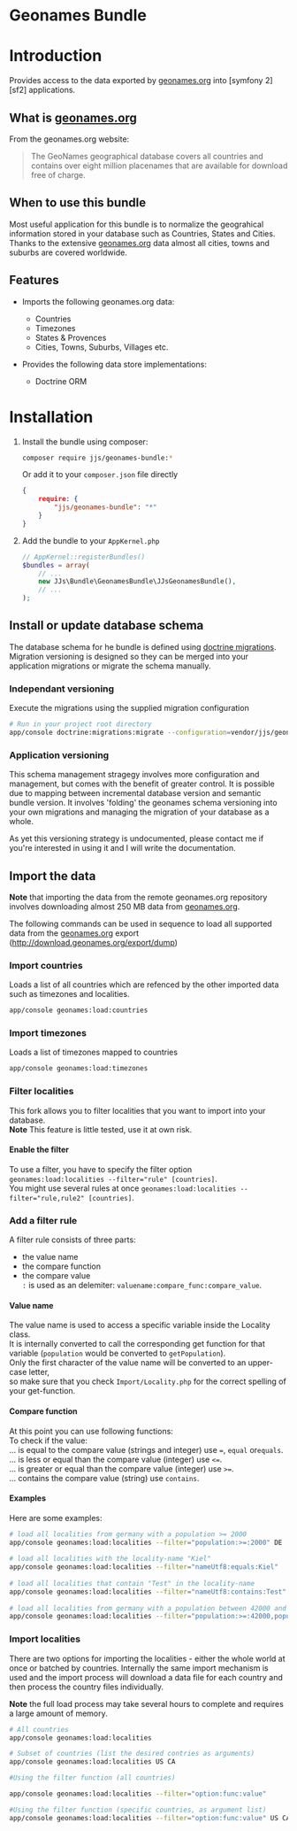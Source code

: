 Geonames Bundle
===============

# Introduction

Provides access to the data exported by [geonames.org][1] into [symfony 2][sf2]
applications.


## What is [geonames.org][1]

From the geonames.org website:

> The GeoNames geographical database covers all countries and contains over
> eight million placenames that are available for download free of charge.


## When to use this bundle

Most useful application for this bundle is to normalize the geograhical
information stored in your database such as Countries, States and Cities. Thanks
to the extensive [geonames.org][1] data almost all cities, towns and suburbs are
covered worldwide.

## Features

- Imports the following geonames.org data:

    * Countries
    * Timezones
    * States & Provences
    * Cities, Towns, Suburbs, Villages etc.

- Provides the following data store implementations:

    * Doctrine ORM

# Installation

1. Install the bundle using composer:

    ```sh
    composer require jjs/geonames-bundle:*
    ```

    Or add it to your `composer.json` file directly

    ```json
    {
        require: {
            "jjs/geonames-bundle": "*"
        }
    }
    ```

2. Add the bundle to your `AppKernel.php`

    ```php
    // AppKernel::registerBundles()
    $bundles = array(
        // ...
        new JJs\Bundle\GeonamesBundle\JJsGeonamesBundle(),
        // ...
    );

## Install or update database schema

The database schema for he bundle is defined using [doctrine migrations][2].
Migration versioning is designed so they can be merged into your application
migrations or migrate the schema manually.

### Independant versioning

Execute the migrations using the supplied migration configuration

```sh
# Run in your project root directory
app/console doctrine:migrations:migrate --configuration=vendor/jjs/geonames-bundle/JJs/GeonamesBundle/migrations.xml
```

### Application versioning

This schema management stragegy involves more configuration and management, but
comes with the benefit of greater control. It is possible due to mapping between
incremental database version and semantic bundle version. It involves 'folding'
the geonames schema versioning into your own migrations and managing the
migration of your database as a whole.

As yet this versioning strategy is undocumented, please contact me if you're
interested in using it and I will write the documentation.

## Import the data

**Note** that importing the data from the remote geonames.org repository involves downloading
almost 250 MB data from [geonames.org][1].

The following commands can be used in sequence to load all supported data from
the [geonames.org][1] export (http://download.geonames.org/export/dump)

### Import countries

Loads a list of all countries which are refenced by the other imported data such
as timezones and localities.

```sh
app/console geonames:load:countries
```

### Import timezones

Loads a list of timezones mapped to countries

```sh
app/console geonames:load:timezones
```

### Filter localities  

This fork allows you to filter localities that you want to import into your database.  
**Note** This feature is little tested, use it at own risk.
  
#### Enable the filter  

To use a filter, you have to specify the filter option `geonames:load:localities --filter="rule" [countries]`.  
You might use several rules at once `geonames:load:localities --filter="rule,rule2" [countries]`.  

### Add a filter rule  

A filter rule consists of three parts:  
- the value name  
- the compare function  
- the compare value  
`:` is used as an delemiter: `valuename:compare_func:compare_value`.  

#### Value name  

The value name is used to access a specific variable inside the Locality class.  
It is internally converted to call the corresponding get function for that variable  (`population` would be converted to `getPopulation`).  
Only the first character of the value name will be converted to an upper-case letter,  
so make sure that you check `Import/Locality.php` for the correct spelling of your get-function.  

#### Compare function  

At this point you can use following functions:  
To check if the value:  
... is equal to the compare value (strings and integer) use `=`, `equal` or`equals`.  
... is less or equal than the compare value (integer) use `<=`.  
... is greater or equal than the compare value (integer) use  `>=`.  
... contains the compare value (string) use `contains`.  

#### Examples  

Here are some examples:  
```sh
# load all localities from germany with a population >= 2000  
app/console geonames:load:localities --filter="population:>=:2000" DE  
  
# load all localities with the locality-name "Kiel"  
app/console geonames:load:localities --filter="nameUtf8:equals:Kiel"  
  
# load all localities that contain "Test" in the locality-name  
app/console geonames:load:localities --filter="nameUtf8:contains:Test"  
  
# load all localities from germany with a population between 42000 and 100000  
app/console geonames:load:localities --filter="population:>=:42000,population:<=:100000" DE  
``` 

### Import localities

There are two options for importing the localities - either the whole world at
once or batched by countries. Internally the same import mechanism is used and
the import process will download a data file for each country and then process
the country files individually.

**Note** the full load process may take several hours to complete and requires
a large amount of memory.

```sh
# All countries
app/console geonames:load:localities

# Subset of countries (list the desired contries as arguments)
app/console geonames:load:localities US CA

#Using the filter function (all countries)

app/console geonames:load:localities --filter="option:func:value"

#Using the filter function (specific countries, as argument list)
app/console geonames:load:localities --filter="option:func:value" US CA

```

 [1]: http://geonames.org
 [2]: http://symfony.com
 [3]: http://www.doctrine-project.org/projects/migrations.html